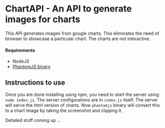 # ChartAPI - An API to generate images for charts
This API generates images from google charts. This eliminates the need of browser to showcase a particular chart. The charts are not interactive.

#### Requirements
* NodeJS
* [PhantomJS binary](http://phantomjs.org/)

## Instructions to use
Once you are done installing using npm, you need to start the server using `node index.js`. The server configurations are in `index.js` itself. The server will serve the html version of charts. Now `phantomjs` binary will convert this to a chart image by taking the screenshot and clipping it.

Detailed stuff coming up ...

